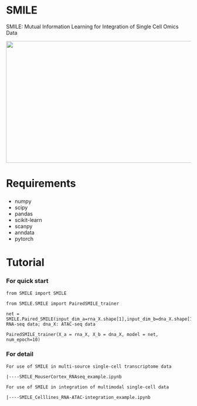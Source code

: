 # SMILE
SMILE: Mutual Information Learning for Integration of Single Cell Omics Data 

<img src="https://github.com/rpmccordlab/SMILE/blob/main/SMILE_logo.jpg" width="696" height="331">

# Requirements
###
* numpy
* scipy
* pandas
* scikit-learn
* scanpy
* anndata
* pytorch

# Tutorial

### For quick start
    from SMILE import SMILE
    
    from SMILE.SMILE import PairedSMILE_trainer
    
    net = SMILE.Paired_SMILE(input_dim_a=rna_X.shape[1],input_dim_b=dna_X.shape[1],clf_out=25)##rna_X: RNA-seq data; dna_X: ATAC-seq data
    
    PairedSMILE_trainer(X_a = rna_X, X_b = dna_X, model = net, num_epoch=10)

### For detail
    For use of SMILE in multi-source single-cell transcriptome data

    |----SMILE_MouserCortex_RNAseq_example.ipynb

    For use of SMILE in integration of multimodal single-cell data

    |----SMILE_Celllines_RNA-ATAC-integration_example.ipynb
